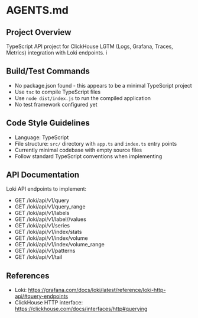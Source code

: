 # AGENTS.md

## Project Overview
TypeScript API project for ClickHouse LGTM (Logs, Grafana, Traces, Metrics) integration with Loki endpoints.
i
## Build/Test Commands
- No package.json found - this appears to be a minimal TypeScript project
- Use `tsc` to compile TypeScript files
- Use `node dist/index.js` to run the compiled application
- No test framework configured yet

## Code Style Guidelines
- Language: TypeScript
- File structure: `src/` directory with `app.ts` and `index.ts` entry points
- Currently minimal codebase with empty source files
- Follow standard TypeScript conventions when implementing

## API Documentation
Loki API endpoints to implement:
- GET /loki/api/v1/query
- GET /loki/api/v1/query_range
- GET /loki/api/v1/labels
- GET /loki/api/v1/label/<name>/values
- GET /loki/api/v1/series
- GET /loki/api/v1/index/stats
- GET /loki/api/v1/index/volume
- GET /loki/api/v1/index/volume_range
- GET /loki/api/v1/patterns
- GET /loki/api/v1/tail

## References
- Loki: https://grafana.com/docs/loki/latest/reference/loki-http-api/#query-endpoints
- ClickHouse HTTP interface: https://clickhouse.com/docs/interfaces/http#querying